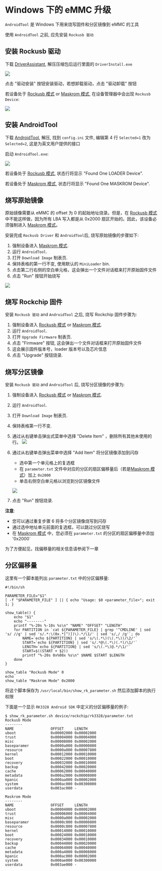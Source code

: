 # Windows 下的 eMMC 升级

`AndroidTool` 是 Windows 下用来烧写固件和分区镜像到 eMMC 的工具

使用 `AndroidTool` 之前, 应先安装 `Rockusb 驱动`

## 安装 Rockusb 驱动

下载 [DriverAssistant], 解压压缩包后运行里面的 `DriverInstall.exe`

![](img/started_driverassistant.png)

点击 "驱动安装" 按钮安装驱动，若想卸载驱动，点击 "驱动卸载" 按钮

若设备处于 [Rockusb 模式] or [Maskrom 模式], 在设备管理器中会出现 `Rockusb Device`:

![](img/started_driverassistant_dev.png)

## 安装 AndroidTool

下载 [AndroidTool], 解压, 找到 `config.ini` 文件, 编辑第 4 行 `Selected=1` 改为 `Selected=2`, 这是为英文用户提供的接口

启动 `AndroidTool.exe`:

![](img/androidtool.png)

若设备处于 [Rockusb 模式], 状态行将显示 "Found One LOADER Device".

若设备处于 [Maskrom 模式], 状态行将显示 "Found One MASKROM Device".

## 烧写原始镜像

原始镜像需要从 eMMC 的 offset 为 0 的起始地址烧录。但是，在 [Rockusb 模式] 中不能这样做，因为所有 LBA 写入都是从 0x2000 扇区开始的。因此，该设备必须强制进入 [Maskrom 模式]。

安装完成 `Rockusb Driver` 和 `AndroidTool`后, 烧写原始镜像的步骤如下:

1. 强制设备进入 [Maskrom 模式].
2. 运行 `AndroidTool`.
3. 打开 `Download Image` 制表页.
4. 保持表格的第一行不变, 使用默认的 `MiniLoader` bin.
5. 点击第二行右侧的空白单元格，这会弹出一个文件对话框来打开原始固件文件
6. 点击 "Run" 按钮开始烧写

![](img/androidtool_flash_image.png)

## 烧写 Rockchip 固件

安装 `Rockusb 驱动` and `AndroidTool` 之后, 烧写 Rockchip 固件步骤为:

1. 强制设备进入 [Rockusb 模式] or [Maskrom 模式].
2. 运行 `AndroidTool`.
3. 打开 `Upgrade Firmware` 制表页.
4. 点击 "Firmware" 按钮, 这会弹出一个文件对话框来打开原始固件文件
5. 这会展示固件版本号，loader 版本号以及芯片信息
6. 点击 "Upgrade" 按钮烧录.

## 烧写分区镜像

安装 `Rockusb 驱动` and `AndroidTool` 后, 烧写分区镜像的步骤为:

1. 强制设备进入 [Rockusb 模式] or [Maskrom 模式].
2. 运行 `AndroidTool`.
3. 打开 `Download Image` 制表页.
4. 保持表格第一行不变.
5. 通过从右键单击弹出式菜单中选择 "Delete Item" ，删除所有其他未使用的行。
   ![](img/androidtool_del.png)
6. 通过从右键单击弹出菜单中选择 "Add Item" 将分区镜像添加到闪存

	* 选中第一个单元格上的复选框
	* 在 `parameter.txt` 文件中对应的分区的扇区偏移量后（若是[Maskrom 模式]）加上 `0x2000`
	* 单击右侧空白单元格以浏览到分区镜像文件

	![](img/androidtool_add.png)

7. 点击 "Run" 按钮烧录.

**注意**:

- 您可以通过重复步骤 6 将多个分区镜像烧写到闪存
- 通过选中地址单元前面的复选框，可以跳过分区烧写
- 在 [Maskrom 模式] 中，您必须在 `parameter.txt` 的分区的扇区偏移量中添加 '0x2000`

为了方便起见，找偏移量的相关信息请参阅下一章

## 分区偏移量

这里有一个脚本能列出 `parameter.txt` 中的分区偏移量:

```
#!/bin/sh

PARAMETER_FILE="$1"
[ -f "$PARAMETER_FILE" ] || { echo "Usage: $0 <parameter_file>"; exit 1; }

show_table() {
	echo "$1"
	echo "--------"
	printf "%-20s %-10s %s\n" "NAME" "OFFSET" "LENGTH"
	for PARTITION in `cat ${PARAMETER_FILE} | grep '^CMDLINE' | sed 's/ //g' | sed 's/.*:\(0x.*[^)])\).*/\1/' | sed 's/,/ /g'`; do
		NAME=`echo ${PARTITION} | sed 's/\(.*\)(\(.*\))/\2/'`
		START=`echo ${PARTITION} | sed 's/.*@\(.*\)(.*)/\1/'`
		LENGTH=`echo ${PARTITION} | sed 's/\(.*\)@.*/\1/'`
		START=$((START + $2))
		printf "%-20s 0x%08x %s\n" $NAME $START $LENGTH
	done
}

show_table "Rockusb Mode" 0
echo
show_table "Maskrom Mode" 0x2000
```

将这个脚本保存为 `/usr/local/bin/show_rk_parameter.sh` 然后添加脚本的执行权限

下面是一个显示 `RK3328 Android SDK` 中定义的分区偏移量的例子:

```
$ show_rk_parameter.sh device/rockchip/rk3328/parameter.txt 
Rockusb Mode
--------
NAME                 OFFSET     LENGTH
uboot                0x00002000 0x00002000
trust                0x00004000 0x00004000
misc                 0x00008000 0x00002000
baseparamer          0x0000a000 0x00000800
resource             0x0000a800 0x00007800
kernel               0x00012000 0x00010000
boot                 0x00022000 0x00010000
recovery             0x00032000 0x00010000
backup               0x00042000 0x00020000
cache                0x00062000 0x00040000
metadata             0x000a2000 0x00008000
kpanic               0x000aa000 0x00002000
system               0x000ac000 0x00300000
userdata             0x003ac000 -

Maskrom Mode
--------
NAME                 OFFSET     LENGTH
uboot                0x00004000 0x00002000
trust                0x00006000 0x00004000
misc                 0x0000a000 0x00002000
baseparamer          0x0000c000 0x00000800
resource             0x0000c800 0x00007800
kernel               0x00014000 0x00010000
boot                 0x00024000 0x00010000
recovery             0x00034000 0x00010000
backup               0x00044000 0x00020000
cache                0x00064000 0x00040000
metadata             0x000a4000 0x00008000
kpanic               0x000ac000 0x00002000
system               0x000ae000 0x00300000
userdata             0x003ae000 -
```


[AndroidTool]: http://www.t-firefly.com/share/index/listpath/id/acd8e1e37176fba5bf61fb7bf4503998.html
[DriverAssistant]: https://pan.baidu.com/s/1migPY1U#list/path=%2FPublic%2FDevBoard%2FROC-RK3328-CC%2FTools%2FRKTools%2Fwindows&parentPath=%2FPublic%2FDevBoard%2FROC-RK3328-CC
[Rockusb 模式]: bootmode.html#rockusb-mode
[Maskrom 模式]: bootmode.html#maskrom-mode
